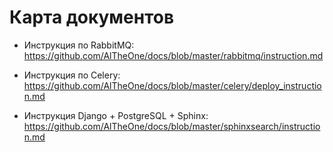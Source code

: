 # Карта документов

- Инструкция по RabbitMQ: <br/>
https://github.com/AlTheOne/docs/blob/master/rabbitmq/instruction.md

- Инструкция по Celery: <br/>
https://github.com/AlTheOne/docs/blob/master/celery/deploy_instruction.md

- Инструкция Django + PostgreSQL + Sphinx: <br/>
https://github.com/AlTheOne/docs/blob/master/sphinxsearch/instruction.md
